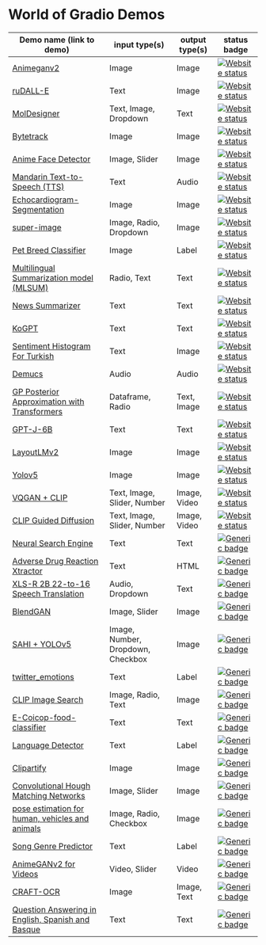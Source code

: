 # World of Gradio Demos

| Demo name (link to demo)   | input type(s)  | output type(s) | status badge                                                           |
|----------------------------|----------------|----------------|------------------------------------------------------------------------------------------------------|
 [Animeganv2](https://huggingface.co/spaces/akhaliq/AnimeGANv2)                 | Image          | Image          | [![Website status](https://img.shields.io/website-up-down-green-red/https/huggingface.co/spaces/akhaliq/AnimeGANv2.svg?label=website%20status)](https://huggingface.co/spaces/akhaliq/AnimeGANv2)
| [ruDALL-E](https://huggingface.co/spaces/anton-l/rudall-e)                            |    Text           |      Image          | [![Website status](https://img.shields.io/website-up-down-green-red/https/huggingface.co/spaces/anton-l/rudall-e.svg?label=website%20status)](https://huggingface.co/spaces/anton-l/rudall-e)                                         |
| [MolDesigner](http://deeppurpose.sunlab.org/)                          |  Text, Image, Dropdown             |  Text              | [![Website status](https://img.shields.io/website-up-down-green-red/http/deeppurpose.sunlab.org.svg?label=website%20status)](http://deeppurpose.sunlab.org/)                                                     |
|  [Bytetrack](https://huggingface.co/spaces/akhaliq/bytetrack)                         |  Image              |      Image          |  [![Website status](https://img.shields.io/website-up-down-green-red/https/huggingface.co/spaces/akhaliq/bytetrack.svg?label=website%20status)](https://huggingface.co/spaces/akhaliq/bytetrack)                                                                                                      |
| [Anime Face Detector](https://huggingface.co/spaces/hysts/anime-face-detector-demo)                          |    Image, Slider            |    Image     |  [![Website status](https://img.shields.io/website-up-down-green-red/https/huggingface.co/spaces/hysts/anime-face-detector-demo.svg?label=website%20status)](https://huggingface.co/spaces/hysts/anime-face-detector-demo)                                                                                            |
|  [Mandarin Text-to-Speech (TTS)](https://huggingface.co/spaces/eugenesiow/mandarin-tts) |         Text      |       Audio         |     [![Website status](https://img.shields.io/website-up-down-green-red/https/huggingface.co/spaces/eugenesiow/mandarin-tts.svg?label=website%20status)](https://huggingface.co/spaces/eugenesiow/mandarin-tts)                                |
|  [Echocardiogram-Segmentation](https://huggingface.co/spaces/abidlabs/Echocardiogram-Segmentation)                          |      Image          |     Image           |           [![Website status](https://img.shields.io/website-up-down-green-red/https/huggingface.co/spaces/abidlabs/Echocardiogram-Segmentation.svg?label=website%20status)](https://huggingface.co/spaces/abidlabs/Echocardiogram-Segmentation)                                                                                                                                                             |
|  [super-image](https://huggingface.co/spaces/eugenesiow/super-image)                          |    Image, Radio, Dropdown            |      Image          |                            [![Website status](https://img.shields.io/website-up-down-green-red/https/huggingface.co/spaces/eugenesiow/super-image.svg?label=website%20status)](https://huggingface.co/spaces/eugenesiow/super-image)                                                                        |
|      [Pet Breed Classifier](https://huggingface.co/spaces/tmabraham/fastai_pet_classifier)                      |     Image           |    Label            |                            [![Website status](https://img.shields.io/website-up-down-green-red/https/huggingface.co/spaces/tmabraham/fastai_pet_classifier.svg?label=website%20status)](https://huggingface.co/spaces/tmabraham/fastai_pet_classifier)                                                                             |
|  [Multilingual Summarization model (MLSUM)](https://huggingface.co/spaces/mrm8488/summarizer_mlsum)                          |      Radio, Text          |  Text              |                     [![Website status](https://img.shields.io/website-up-down-green-red/https/huggingface.co/spaces/mrm8488/summarizer_mlsum.svg?label=website%20status)](https://huggingface.co/spaces/mrm8488/summarizer_mlsum)                                                                                                               |
|  [News Summarizer](https://huggingface.co/spaces/Alifarsi/news_summarizer)                        |    Text            |    Text            |    [![Website status](https://img.shields.io/website-up-down-green-red/https/huggingface.co/spaces/Alifarsi/news_summarizer.svg?label=website%20status)](https://huggingface.co/spaces/Alifarsi/news_summarizer)                          |
|    [KoGPT](https://huggingface.co/spaces/akhaliq/kogpt)                        |       Text         |      Text          |          [![Website status](https://img.shields.io/website-up-down-green-red/https/huggingface.co/spaces/akhaliq/kogpt.svg?label=website%20status)](https://huggingface.co/spaces/akhaliq/kogpt)                                          |
|   [Sentiment Histogram For Turkish](https://huggingface.co/spaces/savasy/SentimentHistogramForTurkish)                         |   Text             |    Image            |            [![Website status](https://img.shields.io/website-up-down-green-red/https/huggingface.co/spaces/savasy/SentimentHistogramForTurkish.svg?label=website%20status)](https://huggingface.co/spaces/savasy/SentimentHistogramForTurkish)                                                                                          |
|  [Demucs](https://huggingface.co/spaces/akhaliq/demucs)                          |     Audio           |   Audio             |      [![Website status](https://img.shields.io/website-up-down-green-red/https/huggingface.co/spaces/akhaliq/demucs.svg?label=website%20status)](https://huggingface.co/spaces/akhaliq/demucs)                                                    |
|   [GP Posterior Approximation with Transformers](https://huggingface.co/spaces/samuelinferences/transformers-can-do-bayesian-inference)                        |          Dataframe, Radio      |   Text, Image             |         [![Website status](https://img.shields.io/website-up-down-green-red/https/huggingface.co/spaces/samuelinferences/transformers-can-do-bayesian-inference.svg?label=website%20status)](https://huggingface.co/spaces/samuelinferences/transformers-can-do-bayesian-inference)                             |
|   [GPT-J-6B](https://huggingface.co/spaces/mrm8488/GPT-J-6B)                         |   Text             |    Text            |       [![Website status](https://img.shields.io/website-up-down-green-red/https/huggingface.co/spaces/mrm8488/GPT-J-6B.svg?label=website%20status)](https://huggingface.co/spaces/mrm8488/GPT-J-6B)                                                                                                                                                                               |
|  [LayoutLMv2](https://huggingface.co/spaces/nielsr/LayoutLMv2-FUNSD)                       |      Image          |      Image          |     [![Website status](https://img.shields.io/website-up-down-green-red/https/huggingface.co/spaces/nielsr/LayoutLMv2-FUNSD.svg?label=website%20status)](https://huggingface.co/spaces/nielsr/LayoutLMv2-FUNSD)                                                                                                                                                                                            |
| [Yolov5](https://huggingface.co/spaces/akhaliq/YOLOv5)                           |     Image           |      Image          |          [![Website status](https://img.shields.io/website-up-down-green-red/https/huggingface.co/spaces/akhaliq/YOLOv5.svg?label=website%20status)](https://huggingface.co/spaces/akhaliq/YOLOv5)                                                                                                                                                                                        |
|   [VQGAN + CLIP](https://huggingface.co/spaces/akhaliq/VQGAN_CLIP)                         |     Text, Image, Slider, Number         |       Image, Video        |           [![Website status](https://img.shields.io/website-up-down-green-red/https/huggingface.co/spaces/akhaliq/VQGAN_CLIP.svg?label=website%20status)](https://huggingface.co/spaces/akhaliq/VQGAN_CLIP)                                                                                                                                                                                                                                                       |
|   [CLIP Guided Diffusion](https://huggingface.co/spaces/akhaliq/clip-guided-diffusion)                         |     Text, Image, Slider, Number         |       Image, Video        |               [![Website status](https://img.shields.io/website-up-down-green-red/https/huggingface.co/spaces/akhaliq/clip-guided-diffusion.svg?label=website%20status)](https://huggingface.co/spaces/akhaliq/clip-guided-diffusion)                                                                                                                                                               |
|   [Neural Search Engine](https://huggingface.co/spaces/SEARCH/NSE)                         |     Text        |       Text       |               [![Generic badge](https://img.shields.io/badge/Live-Yes-<COLOR>.svg)](https://shields.io/)                                                                                                                                                            |
|   [Adverse Drug Reaction Xtractor](https://huggingface.co/spaces/ADRXtractor/ADR_Xtractor)                         |     Text        |       HTML      |               [![Generic badge](https://img.shields.io/badge/Live-Yes-<COLOR>.svg)](https://shields.io/)                                                                                                                                                            |
|   [XLS-R 2B 22-to-16 Speech Translation](https://huggingface.co/spaces/facebook/XLS-R-2B-22-16)                         |     Audio, Dropdown        |       Text      |               [![Generic badge](https://img.shields.io/badge/Live-Yes-<COLOR>.svg)](https://shields.io/)                                                                                                                                                            |
|   [BlendGAN](https://huggingface.co/spaces/akhaliq/BlendGAN)                         |     Image, Slider       |       Image      |               [![Generic badge](https://img.shields.io/badge/Live-Yes-<COLOR>.svg)](https://shields.io/)                                                                                                                                                            |
|   [SAHI + YOLOv5](https://huggingface.co/spaces/fcakyon/sahi-yolov5)                         |     Image, Number, Dropdown, Checkbox       |       Image      |               [![Generic badge](https://img.shields.io/badge/Live-Yes-<COLOR>.svg)](https://shields.io/)                                                                                                                                                            |
|   [twitter_emotions](https://huggingface.co/spaces/trnt/twitter_emotions)                         |     Text       |      Label     |               [![Generic badge](https://img.shields.io/badge/Live-Yes-<COLOR>.svg)](https://shields.io/)                                                                                                                                                            |
|   [CLIP Image Search](https://huggingface.co/spaces/JLD/clip-image-search)                         |     Image, Radio, Text       |      Image     |               [![Generic badge](https://img.shields.io/badge/Live-Yes-<COLOR>.svg)](https://shields.io/)                                                                                                                                                            |
|   [E-Coicop-food-classifier](https://huggingface.co/spaces/peter2000/E-Coicop-food-classifier)                         |     Text       |      Text    |               [![Generic badge](https://img.shields.io/badge/Live-Yes-<COLOR>.svg)](https://shields.io/)                                                                                                                                                            |
|   [Language Detector](https://huggingface.co/spaces/ivanlau/language-detection-xlm-roberta-base)                         |     Text       |      Label    |               [![Generic badge](https://img.shields.io/badge/Live-Yes-<COLOR>.svg)](https://shields.io/)                                                                                                                                                            |
|   [Clipartify](https://huggingface.co/spaces/Norod78/Clipartify)                         |     Image       |      Image    |               [![Generic badge](https://img.shields.io/badge/Live-Yes-<COLOR>.svg)](https://shields.io/)                                                                                                                                                            |
|   [Convolutional Hough Matching Networks](https://huggingface.co/spaces/taesiri/ConvolutionalHoughMatchingNetworks)                         |     Image, Slider       |      Image    |               [![Generic badge](https://img.shields.io/badge/Live-Yes-<COLOR>.svg)](https://shields.io/)                                                                                                                                                            |
|   [pose estimation for human, vehicles and animals](https://huggingface.co/spaces/peterbonnesoeur/pose_demo)                         |     Image, Radio, Checkbox      |      Image    |               [![Generic badge](https://img.shields.io/badge/Live-Yes-<COLOR>.svg)](https://shields.io/)                                                                                                                                                            |
|   [Song Genre Predictor](https://huggingface.co/spaces/bharat-raghunathan/song-lyrics-classifier)                         |   Text     |      Label    |               [![Generic badge](https://img.shields.io/badge/Live-Yes-<COLOR>.svg)](https://shields.io/)                                                                                                                                                            |
|   [AnimeGANv2 for Videos](https://huggingface.co/spaces/nateraw/animegan-v2-for-videos)                         |   Video, Slider     |      Video   |               [![Generic badge](https://img.shields.io/badge/Live-Yes-<COLOR>.svg)](https://shields.io/)                                                                                                                                                            |
|   [CRAFT-OCR](https://huggingface.co/spaces/vishnun/CRAFT-OCR)                         |  Image     |      Image, Text   |               [![Generic badge](https://img.shields.io/badge/Live-Yes-<COLOR>.svg)](https://shields.io/)                                                                                                                                                            |
|   [Question Answering in English, Spanish and Basque](https://huggingface.co/spaces/MarcBrun/ixambert-squad)                         |  Text     |      Text   |               [![Generic badge](https://img.shields.io/badge/Live-Yes-<COLOR>.svg)](https://shields.io/)                                                                                                                                                            |
